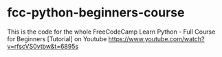 # fcc-python-beginners-course

This is the code for the whole FreeCodeCamp Learn Python - Full Course for Beginners [Tutorial]
on Youtube https://www.youtube.com/watch?v=rfscVS0vtbw&t=6895s
